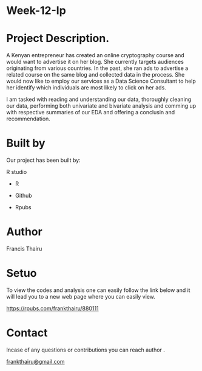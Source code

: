 # Week-12-Ip

# Project Description.

A Kenyan entrepreneur has created an online cryptography course and would want to advertise it on her blog. She currently targets audiences originating from various countries. In the past, she ran ads to advertise a related course on the same blog and collected data in the process. She would now like to employ our services as a Data Science Consultant to help her identify which individuals are most likely to click on her ads.

I am tasked with reading and understanding our data, thoroughly cleaning our data, performing both univariate and bivariate analysis and comming up with respective summaries of our EDA and offering a conclusin and recommendation.
# Built by
Our project has been built by:

R studio

* R 

* Github

* Rpubs

# Author

Francis Thairu

# Setuo

To view the codes and analysis one can easily follow the link below and it will lead you to a new web page where you can easily view.

https://rpubs.com/frankthairu/880111

# Contact

Incase of any questions or contributions you can reach author .

frankthairu@gmail.com
